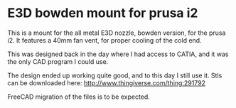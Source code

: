# E3D bowden mount for prusa i2

This is a mount for the all metal E3D nozzle, bowden version, for the prusa i2. 
It features a 40mm fan vent, for proper cooling of the cold end.

This was designed back in the day where I had access to CATIA, and it was the only 
CAD program I could use.

The design ended up working quite good, and to this day I still use it. Stls can be downloaded
here: http://www.thingiverse.com/thing:291792



FreeCAD migration of the files is to be expected.
